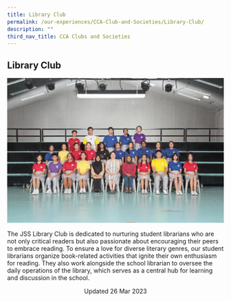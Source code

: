 ```yaml
---
title: Library Club
permalink: /our-experiences/CCA-Club-and-Societies/Library-Club/
description: ""
third_nav_title: CCA Clubs and Societies
---
```


## Library Club


![](/images/Library%20Club.jpg)

The JSS Library Club is dedicated to nurturing student librarians who are not only critical readers but also passionate about encouraging their peers to embrace reading. To ensure a love for diverse literary genres, our student librarians organize book-related activities that ignite their own enthusiasm for reading. They also work alongside the school librarian to oversee the daily operations of the library, which serves as a central hub for learning and discussion in the school.


<center> Updated 26 Mar 2023 </center>